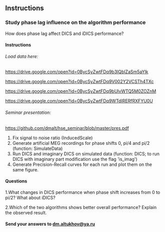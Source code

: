 Instructions
------------

### Study phase lag influence on the algorithm performance
How does phase lag affect DICS and iDICS performance?



#### Instructions
###### Load data here:
https://drive.google.com/open?id=0BycSyZwtFDq9b3lQblZaSm5aYlk

https://drive.google.com/open?id=0BycSyZwtFDq9V002Y2VCSTh4TXc

https://drive.google.com/open?id=0BycSyZwtFDq9bUlvWTQ5M0ZOZnM

https://drive.google.com/open?id=0BycSyZwtFDq9WTdIRERfRXFYU0U
###### Seminar presentation:
https://github.com/dmalt/hse_seminar/blob/master/pres.pdf

1. Fix signal to noise ratio (InducedScale)
2. Generate artificial MEG recordings for phase shifts 0, pi/4 and pi/2 (function: SimulateData)
3. Run DICS and imaginary DICS on simulated data (function: DICS; to run DICS with imaginary part modification use the flag 'is_imag')
4. Generate Precision-Recall curves for each run and plot them on the same figure.

#### Questions
1.What changes in DICS performance when phase shift increases from 0 to pi/2? What about iDICS?

2.Which of the two algorithms shows better overall performance? Explain the observed result.


#### Send your answers to dm.altukhov@ya.ru

